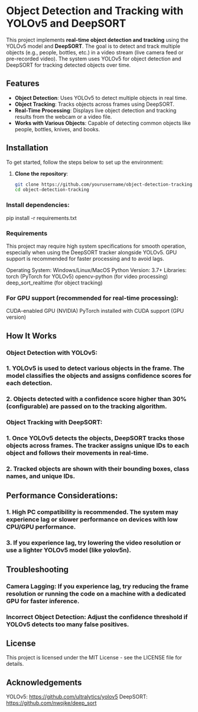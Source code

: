 # Object Detection and Tracking with YOLOv5 and DeepSORT

This project implements **real-time object detection and tracking** using the YOLOv5 model and **DeepSORT**. The goal is to detect and track multiple objects (e.g., people, bottles, etc.) in a video stream (live camera feed or pre-recorded video). The system uses YOLOv5 for object detection and DeepSORT for tracking detected objects over time.

## Features
- **Object Detection**: Uses YOLOv5 to detect multiple objects in real time.
- **Object Tracking**: Tracks objects across frames using DeepSORT.
- **Real-Time Processing**: Displays live object detection and tracking results from the webcam or a video file.
- **Works with Various Objects**: Capable of detecting common objects like people, bottles, knives, and books.

## Installation

To get started, follow the steps below to set up the environment:

1. **Clone the repository**:
   ```bash
   git clone https://github.com/yourusername/object-detection-tracking.git
   cd object-detection-tracking
### Install dependencies:
pip install -r requirements.txt

### Requirements
This project may require high system specifications for smooth operation, especially when using the DeepSORT tracker alongside YOLOv5. GPU support is recommended for faster processing and to avoid lags.

Operating System: Windows/Linux/MacOS
Python Version: 3.7+
Libraries:
torch (PyTorch for YOLOv5)
opencv-python (for video processing)
deep_sort_realtime (for object tracking)

### For GPU support (recommended for real-time processing):

CUDA-enabled GPU (NVIDIA)
PyTorch installed with CUDA support (GPU version)

## How It Works
### Object Detection with YOLOv5:

### 1. YOLOv5 is used to detect various objects in the frame. The model classifies the objects and assigns confidence scores for each detection.
### 2. Objects detected with a confidence score higher than 30% (configurable) are passed on to the tracking algorithm.

### Object Tracking with DeepSORT:

### 1. Once YOLOv5 detects the objects, DeepSORT tracks those objects across frames. The tracker assigns unique IDs to each object and follows their movements in real-time.
### 2. Tracked objects are shown with their bounding boxes, class names, and unique IDs.

## Performance Considerations:

### 1. High PC compatibility is recommended. The system may experience lag or slower performance on devices with low CPU/GPU performance.
### 3. If you experience lag, try lowering the video resolution or use a lighter YOLOv5 model (like yolov5n).

## Troubleshooting
### Camera Lagging: If you experience lag, try reducing the frame resolution or running the code on a machine with a dedicated GPU for faster inference.
### Incorrect Object Detection: Adjust the confidence threshold if YOLOv5 detects too many false positives.

## License
This project is licensed under the MIT License - see the LICENSE file for details.

## Acknowledgements
YOLOv5: https://github.com/ultralytics/yolov5
DeepSORT: https://github.com/nwojke/deep_sort
